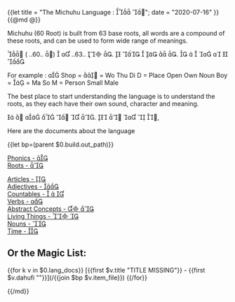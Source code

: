{{let
title = "The Michuhu Language :  ";
date = "2020-07-16"
}}
{{@md @}}

Michuhu (60 Root) is built from 63 base roots, all words are a compound of these roots, and can be used to form wide range of meanings.

 ( ..60.. )   ..63..  .       .       

For example : 
	Shop =  = Wo Thu Di D = Place Open Own Noun
	Boy =  = Ma So M = Person Small Male


The best place to start understanding the language is to understand the roots, as they each have their own sound, character and meaning.

      .     ,

Here are the documents about the language

{{let bp=(parent $0.build.out_path)}}

[Phonics - ]({{$bp}}/phonics.html)    
[Roots - ]({{$bp}}/roots.html)

[Articles - ]({{$bp}}/articles.html)    
[Adjectives - ]({{$bp}}/adjectives.html)    
[Countables -   ]({{$bp}}/countables.html)    
[Verbs - ]({{$bp}}/verbs.html)    
[Abstract Concepts -  ]({{$bp}}/abstract.html)    
[Living Things -  ]({{$bp}}/living_things.html)    
[Nouns - ]({{$bp}}/nouns.html)    
[Time - ]({{$bp}}/time.html)    

Or the Magic List:
--------------

{{for k v in $0.lang_docs}}
[{{first $v.title "TITLE MISSING"}} - {{first $v.dahufi ""}}](/{{join $bp $v.item_file}})
{{/for}}




{{/md}}
